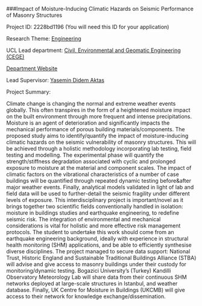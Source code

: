 ###Impact of Moisture-Inducing Climatic Hazards on Seismic Performance of Masonry Structures

Project ID: 2228bd1196
(You will need this ID for your application)

Research Theme: [Engineering](../themes/engineering.md)

UCL Lead department: [Civil, Environmental and Geomatic Engineering (CEGE)](../departments/civil-environmental-and-geomatic-engineering.md)

[Department Website](https://www.ucl.ac.uk/civil-environmental-geomatic-engineering)

Lead Supervisor: [Yasemin Didem Aktas](https://iris.ucl.ac.uk/iris/browse/profile?upi=YAKTA27)

Project Summary:

Climate change is changing the normal and extreme weather events globally. This often transpires in the form of a heightened moisture impact on the built environment through more frequent and intense precipitations. Moisture is an agent of deterioration and significantly impacts the mechanical performance of porous building materials/components.
 The proposed study aims to identify/quantify the impact of moisture-inducing climatic hazards on the seismic vulnerability of masonry structures. This will be achieved through a holistic methodology incorporating lab testing, field testing and modelling. The experimental phase will quantify the strength/stiffness degradation associated with cyclic and prolonged exposure to moisture at the material and component scales. The impact of climatic factors on the vibrational characteristics of a number of case buildings will be quantified through repeated dynamic testing before&after major weather events. Finally, analytical models validated in light of lab and field data will be used to further-detail the seismic fragility under different levels of exposure.
 This interdisciplinary project is important/novel as it brings together two scientific fields conventionally handled in isolation: moisture in buildings studies and earthquake engineering, to redefine seismic risk. The integration of environmental and mechanical considerations is vital for holistic and more effective risk management protocols.
 The student to undertake this work should come from an earthquake engineering background, ideally with experience in structural health monitoring (SHM) applications, and be able to efficiently synthesise diverse disciplines.
 The project managed to secure data support: National Trust, Historic England and Sustainable Traditional Buildings Alliance (STBA) will advise and give access to masonry buildings under their custody for monitoring/dynamic testing. Bogazici University’s (Turkey) Kandilli Observatory Meteorology Lab will share data from their continuous SHM networks deployed at large-scale structures in Istanbul, and weather database. Finally, UK Centre for Moisture in Buildings (UKCMB) will give access to their network for knowledge exchange/dissemination.